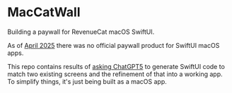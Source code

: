 # MacCatWall
Building a paywall for RevenueCat macOS SwiftUI.

As of [April 2025][rc1] there was no official paywall product for SwiftUI macOS apps.

This repo contains results of [asking ChatGPT5][gpt1] to generate SwiftUI code to match two existing screens and the refinement of that into a working app. To simplify things, it's just being built as a macOS app.



[rc1]: https://community.revenuecat.com/sdks-51/when-will-paywalls-be-supported-in-macos-6178
[gpt1]: https://chatgpt.com/share/68ad9044-c144-8011-9c55-f3c335eb6227